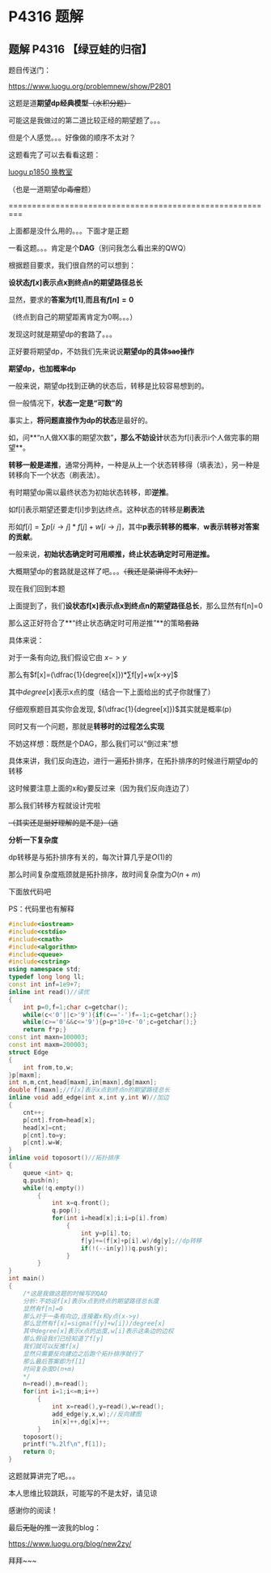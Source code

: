 # P4316 题解

## 题解 P4316 【绿豆蛙的归宿】

题目传送门：

https://www.luogu.org/problemnew/show/P2801

这题是道**期望dp经典模型**~~（水积分题）~~

可能这是我做过的第二道比较正经的期望题了。。。

但是个人感觉。。。好像做的顺序不太对？

这题看完了可以去看看这题：

[luogu p1850 换教室](https://www.luogu.org/problemnew/show/P1850)

（也是一道期望dp~~毒瘤~~题）

=========================================================

上面都是没什么用的。。。下面才是正题

一看这题。。。肯定是个**DAG**（别问我怎么看出来的QWQ）

根据题目要求，我们很自然的可以想到：

**设状态$f[x]$表示点x到终点n的期望路径总长**

显然，要求的**答案为f[1]**,**而且有$f[n]=0$**

（终点到自己的期望距离肯定为0啊。。。）

发现这时就是期望dp的套路了。。。

正好要将期望dp，不妨我们先来说说**期望dp的具体~~sao~~操作**

**期望dp，也加概率dp**

一般来说，期望dp找到正确的状态后，转移是比较容易想到的。

但一般情况下，**状态一定是“可数”的**

事实上，**将问题直接作为dp的状态**是最好的。

如，问**“n人做XX事的期望次数”**，那么不妨设计**状态为f[i]表示i个人做完事的期望**。

**转移一般是递推**，通常分两种，一种是从上一个状态转移得（填表法），另一种是转移向下一个状态（刷表法）。

有时期望dp需以最终状态为初始状态转移，即**逆推**。

如f[i]表示期望还要走f[i]步到达终点。这种状态的转移是**刷表法**

形如$f[i]=∑p[i→j]*f[j]+w[i→j]$，其中**p表示转移的概率**，**w表示转移对答案的贡献**。

一般来说，**初始状态确定时可用顺推，终止状态确定时可用逆推。**

大概期望dp的套路就是这样了吧。。。~~（我还是菜讲得不太好）~~

现在我们回到本题

上面提到了，我们**设状态f[x]表示点x到终点n的期望路径总长**，那么显然有f[n]=0

那么这正好符合了**“终止状态确定时可用逆推”**的策略~~套路~~

具体来说：

对于一条有向边,我们假设它由 $x->y$

那么有$f[x]=(\dfrac{1}{degree[x]})*∑f[y]+w[x->y]$

其中$degree[x]$表示x点的度（结合一下上面给出的式子你就懂了）

仔细观察题目其实你会发现,  $(\dfrac{1}{degree[x]})$其实就是概率(p)

同时又有一个问题，那就是**转移时的过程怎么实现**

不妨这样想：既然是个DAG，那么我们可以“倒过来”想

具体来讲，我们反向连边，进行一遍拓扑排序，在拓扑排序的时候进行期望dp的转移

这时候要注意上面的x和y要反过来（因为我们反向连边了）

那么我们转移方程就设计完啦

~~（其实还是挺好理解的是不是）（逃~~

**分析一下复杂度**

dp转移是与拓扑排序有关的，每次计算几乎是$O(1)$的

那么时间复杂度瓶颈就是拓扑排序，故时间复杂度为$O(n+m)$

下面放代码吧

PS：代码里也有解释

```cpp
#include<iostream>
#include<cstdio>
#include<cmath>
#include<algorithm>
#include<queue>
#include<cstring>
using namespace std;
typedef long long ll;
const int inf=1e9+7;
inline int read()//读优
{
    int p=0,f=1;char c=getchar();
    while(c<'0'||c>'9'){if(c=='-')f=-1;c=getchar();}
    while(c>='0'&&c<='9'){p=p*10+c-'0';c=getchar();}
    return f*p;}
const int maxn=100003;
const int maxm=200003;
struct Edge
{
	int from,to,w;
}p[maxm];
int n,m,cnt,head[maxm],in[maxn],dg[maxn];
double f[maxn];//f[x]表示x点到终点n的期望路径总长 
inline void add_edge(int x,int y,int W)//加边
{
	cnt++;
	p[cnt].from=head[x];
	head[x]=cnt;
	p[cnt].to=y;
	p[cnt].w=W;
}
inline void toposort()//拓扑排序
{
	queue <int> q;
	q.push(n);
	while(!q.empty())
		{
			int x=q.front();
			q.pop();
			for(int i=head[x];i;i=p[i].from)
				{
					int y=p[i].to;
					f[y]+=(f[x]+p[i].w)/dg[y];//dp转移 
					if(!(--in[y]))q.push(y);
				}
		}
}
int main()
{
	/*这是我做这题的时候写的QAQ
	分析:不妨设f[x]表示x点到终点的期望路径总长度
	显然有f[n]=0
	那么对于一条有向边,连接着x和y点(x->y)
	那么显然有f[x]=sigma(f[y]+w[i])/degree[x] 
	其中degree[x]表示x点的出度,w[i]表示这条边的边权 
	那么假设我们已经知道了f[y]
	我们就可以反推f[x]
	显然只需要反向建边之后跑个拓扑排序就行了
	那么最后答案即为f[1]
	时间复杂度O(n+m) 
	*/
	n=read(),m=read();
	for(int i=1;i<=m;i++)
		{
			int x=read(),y=read(),w=read();
			add_edge(y,x,w);//反向建图 
			in[x]++,dg[x]++;
		}
	toposort();
	printf("%.2lf\n",f[1]);
	return 0;
}
```
这题就算讲完了吧。。。

本人思维比较跳跃，可能写的不是太好，请见谅

感谢你的阅读！

最后~~无耻的~~推一波我的blog：

https://www.luogu.org/blog/new2zy/

拜拜~~~
















